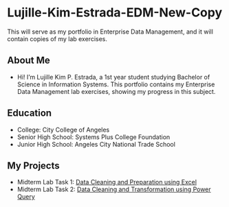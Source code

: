 # Lujille-Kim-Estrada-EDM-New-Copy
This will serve as my portfolio in Enterprise Data Management, and it will contain copies of my lab exercises.
## About Me
- Hi! I’m Lujille Kim P. Estrada, a 1st year student studying Bachelor of Science in Information Systems. This portfolio contains my Enterprise Data Management lab exercises, showing my progress in this subject.
## Education
- College: City College of Angeles
- Senior High School: Systems Plus College Foundation
- Junior High School: Angeles City National Trade School 

## My Projects
- Midterm Lab Task 1: [Data Cleaning and Preparation using Excel](Midterm%20Task%201/README.md)
- Midterm Lab Task 2: [Data Cleaning and Transformation using Power Query](Midterm%20Task%202/README.md)
